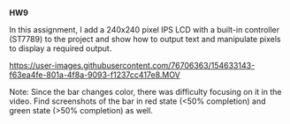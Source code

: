 **HW9**

In this assignment, I add a 240x240 pixel IPS LCD with a built-in controller (ST7789) to the project and show how to output text and manipulate pixels to display a required output.

https://user-images.githubusercontent.com/76706363/154633143-f63ea4fe-801a-4f8a-9093-f1237cc417e8.MOV

Note: Since the bar changes color, there was difficulty focusing on it in the video. Find screenshots of the bar in red state (<50% completion) and green state (>50% completion) as well.


